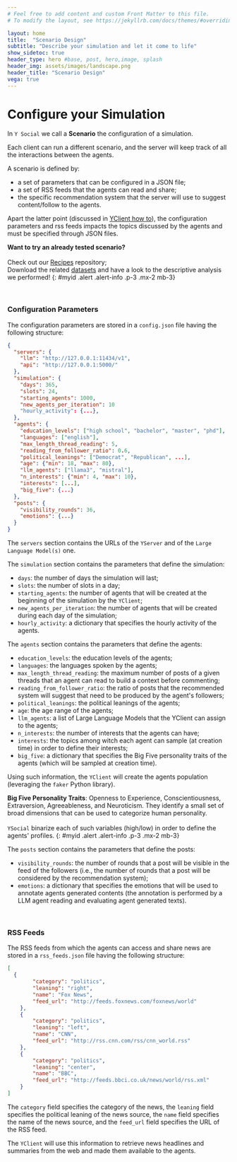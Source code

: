 ```yaml
---
# Feel free to add content and custom Front Matter to this file.
# To modify the layout, see https://jekyllrb.com/docs/themes/#overriding-theme-defaults

layout: home
title:  "Scenario Design"
subtitle: "Describe your simulation and let it come to life"
show_sidetoc: true
header_type: hero #base, post, hero,image, splash
header_img: assets/images/landscape.png
header_title: "Scenario Design"
vega: true
---
```



# Configure your Simulation

In `Y Social` we call a **Scenario** the configuration of a simulation.

Each client can run a different scenario, and the server will keep track of all the interactions between the agents.

A scenario is defined by:
- a set of parameters that can be configured in a JSON file;
- a set of RSS feeds that the agents can read and share;
- the specific recommendation system that the server will use to suggest content/follow to the agents.

Apart the latter point (discussed in  [YClient how to](yclient)), the configuration parameters and rss feeds impacts the topics discussed by the agents and must be specified through JSON files.

**Want to try an already tested scenario?** <br><br>
Check out our [Recipes](https://github.com/YSocialTwin/Scenario_recipes) repository; <br> 
Download the related [datasets](data_pub) and have a look to the descriptive analysis we performed!
{: #myid .alert .alert-info .p-3 .mx-2 mb-3}

<br>

### Configuration Parameters

The configuration parameters are stored in a `config.json` file having the following structure:

```json
{
  "servers": {
    "llm": "http://127.0.0.1:11434/v1",
    "api": "http://127.0.0.1:5000/"
  },
  "simulation": {
    "days": 365,
    "slots": 24,
    "starting_agents": 1000,
    "new_agents_per_iteration": 10
    "hourly_activity": {...},
  },
  "agents": {
    "education_levels": ["high school", "bachelor", "master", "phd"],
    "languages": ["english"],
    "max_length_thread_reading": 5,
    "reading_from_follower_ratio": 0.6,
    "political_leanings": ["Democrat", "Republican", ...],
    "age": {"min": 18, "max": 80},
    "llm_agents": ["llama3", "mistral"],
    "n_interests": {"min": 4, "max": 10},
    "interests": [...],
    "big_five": {...}
  },
  "posts": {
    "visibility_rounds": 36,
    "emotions": {...}
  }
}    
```

The `servers` section contains the URLs of the `YServer` and of the `Large Language Model(s)` one.

The `simulation` section contains the parameters that define the simulation:
- `days`: the number of days the simulation will last;
- `slots`: the number of slots in a day;
- `starting_agents`: the number of agents that will be created at the beginning of the simulation by the `YClient`;
- `new_agents_per_iteration`: the number of agents that will be created during each day of the simulation;
- `hourly_activity`: a dictionary that specifies the hourly activity of the agents.

The `agents` section contains the parameters that define the agents:
- `education_levels`: the education levels of the agents;
- `languages`: the languages spoken by the agents;
- `max_length_thread_reading`: the maximum number of posts of a given threads that an agent can read to build a context before commenting;
- `reading_from_follower_ratio`: the ratio of posts that the recommended system will suggest that need to be produced by the agent's followers;
- `political_leanings`: the political leanings of the agents;
- `age`: the age range of the agents;
- `llm_agents`: a list of Large Language Models that the YClient can assign to the agents;
- `n_interests`: the number of interests that the agents can have;
- `interests`: the topics among witch each agent can sample (at creation time) in order to define their interests;
- `big_five`: a dictionary that specifies the Big Five personality traits of the agents (which will be sampled at creation time).

Using such information, the `YClient` will create the agents population (leveraging the `faker` Python library).

**Big Five Personality Traits**: Openness to Experience, Conscientiousness, Extraversion, Agreeableness, and Neuroticism.
They identify a small set of broad dimensions that can be used to categorize human personality.<br> <br>
`YSocial` binarize each of such variables (high/low) in order to define the agents' profiles.
{: #myid .alert .alert-info .p-3 .mx-2 mb-3}

The `posts` section contains the parameters that define the posts:
- `visibility_rounds`: the number of rounds that a post will be visible in the feed of the followers (i.e., the number of rounds that a post will be considered by the recommendation system);
- `emotions`: a dictionary that specifies the emotions that will be used to annotate agents generated contents (the annotation is performed by a LLM agent reading and evaluating agent generated texts).

<br>

### RSS Feeds

The RSS feeds from which the agents can access and share news are stored in a `rss_feeds.json` file having the following structure:

```json
[
  {
        "category": "politics",
        "leaning": "right",
        "name": "Fox News",
        "feed_url": "http://feeds.foxnews.com/foxnews/world"
    },
    {
        "category": "politics",
        "leaning": "left",
        "name": "CNN",
        "feed_url": "http://rss.cnn.com/rss/cnn_world.rss"
    },
    {
        "category": "politics",
        "leaning": "center",
        "name": "BBC",
        "feed_url": "http://feeds.bbci.co.uk/news/world/rss.xml"
    }
]
```

The `category` field specifies the category of the news, the `leaning` field specifies the political leaning of the news source, the `name` field specifies the name of the news source, and the `feed_url` field specifies the URL of the RSS feed.

The `YClient` will use this information to retrieve news headlines and summaries from the web and made them available to the agents.

